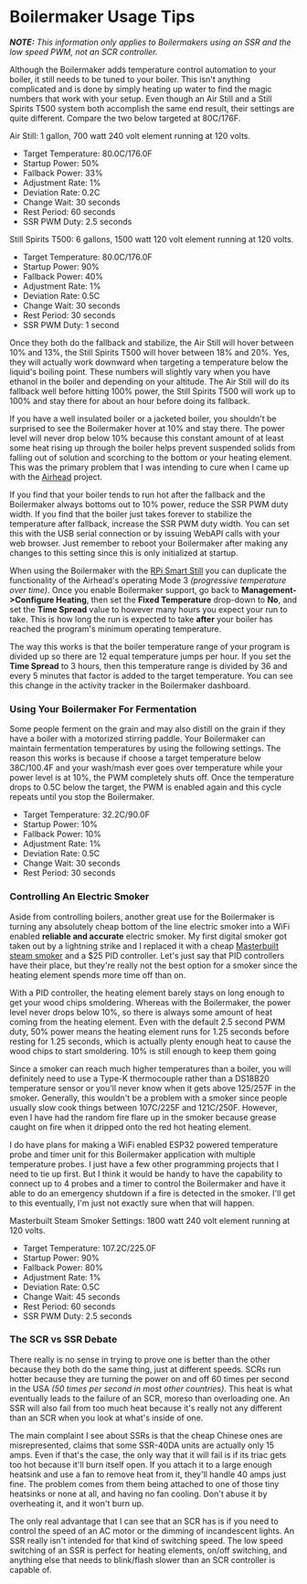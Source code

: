 # Boilermaker Usage Tips

_**NOTE:** This information only applies to Boilermakers using an SSR and the low speed PWM, not an SCR controller._

Although the Boilermaker adds temperature control automation to your boiler, it still needs to be tuned to your boiler. This isn't anything complicated and is done by simply heating up water to find the magic numbers that work with your setup. Even though an Air Still and a Still Spirits T500 system both accomplish the same end result, their settings are quite different. Compare the two below targeted at 80C/176F.

Air Still: 1 gallon, 700 watt 240 volt element running at 120 volts.
- Target Temperature: 80.0C/176.0F
- Startup Power: 50%
- Fallback Power: 33%
- Adjustment Rate: 1%
- Deviation Rate: 0.2C
- Change Wait: 30 seconds
- Rest Period: 60 seconds
- SSR PWM Duty: 2.5 seconds

Still Spirits T500: 6 gallons, 1500 watt 120 volt element running at 120 volts.
- Target Temperature: 80.0C/176.0F
- Startup Power: 90%
- Fallback Power: 40%
- Adjustment Rate: 1%
- Deviation Rate: 0.5C
- Change Wait: 30 seconds
- Rest Period: 30 seconds
- SSR PWM Duty: 1 second

Once they both do the fallback and stabilize, the Air Still will hover between 10% and 13%, the Still Spirits T500 will hover between 18% and 20%. Yes, they will actually work downward when targeting a temperature below the liquid's boiling point. These numbers will slightly vary when you have ethanol in the boiler and depending on your altitude. The Air Still will do its fallback well before hitting 100% power, the Still Spirits T500 will work up to 100% and stay there for about an hour before doing its fallback.

If you have a well insulated boiler or a jacketed boiler, you shouldn't be surprised to see the Boilermaker hover at 10% and stay there. The power level will never drop below 10% because this constant amount of at least some heat rising up through the boiler helps prevent suspended solids from falling out of solution and scorching to the bottom or your heating element. This was the primary problem that I was intending to cure when I came up with the [Airhead](https://github.com/larry-athey/airhead) project.

If you find that your boiler tends to run hot after the fallback and the Boilermaker always bottoms out to 10% power, reduce the SSR PWM duty width. If you find that the boiler just takes forever to stabilize the temperature after fallback, increase the SSR PWM duty width. You can set this with the USB serial connection or by issuing WebAPI calls with your web browser. Just remember to reboot your Boilermaker after making any changes to this setting since this is only initialized at startup.

When using the Boilermaker with the [RPi Smart Still](https://github.com/larry-athey/rpi-smart-still) you can duplicate the functionality of the Airhead's operating Mode 3 _(progressive temperature over time)_. Once you enable Boilermaker support, go back to **Management->Configure Heating**, then set the **Fixed Temperature** drop-down to **No**, and set the **Time Spread** value to however many hours you expect your run to take. This is how long the run is expected to take **after** your boiler has reached the program's minimum operating temperature.

The way this works is that the boiler temperature range of your program is divided up so there are 12 equal temperature jumps per hour. If you set the **Time Spread** to 3 hours, then this temperature range is divided by 36 and every 5 minutes that factor is added to the target temperature. You can see this change in the activity tracker in the Boilermaker dashboard.

### Using Your Boilermaker For Fermentation

Some people ferment on the grain and may also distill on the grain if they have a boiler with a motorized stirring paddle. Your Boilermaker can maintain fermentation temperatures by using the following settings. The reason this works is because if choose a target temperature below 38C/100.4F and your wash/mash ever goes over temperature while your power level is at 10%, the PWM completely shuts off. Once the temperature drops to 0.5C below the target, the PWM is enabled again and this cycle repeats until you stop the Boilermaker.

- Target Temperature: 32.2C/90.0F
- Startup Power: 10%
- Fallback Power: 10%
- Adjustment Rate: 1%
- Deviation Rate: 0.5C
- Change Wait: 30 seconds
- Rest Period: 30 seconds

### Controlling An Electric Smoker

Aside from controlling boilers, another great use for the Boilermaker is turning any absolutely cheap bottom of the line electric smoker into a WiFi enabled **reliable and accurate** electric smoker. My first digital smoker got taken out by a lightning strike and I replaced it with a cheap [Masterbuilt steam smoker](https://www.amazon.com/gp/product/B07VRJQXGL/) and a $25 PID controller. Let's just say that PID controllers have their place, but they're really not the best option for a smoker since the heating element spends more time off than on.

With a PID controller, the heating element barely stays on long enough to get your wood chips smoldering. Whereas with the Boilermaker, the power level never drops below 10%, so there is always some amount of heat coming from the heating element. Even with the default 2.5 second PWM duty, 50% power means the heating element runs for 1.25 seconds before resting for 1.25 seconds, which is actually plenty enough heat to cause the wood chips to start smoldering. 10% is still enough to keep them going

Since a smoker can reach much higher temperatures than a boiler, you will definitely need to use a Type-K thermocouple rather than a DS18B20 temperature sensor or you'll never know when it gets above 125/257F in the smoker. Generally, this wouldn't be a problem with a smoker since people usually slow cook things between 107C/225F and 121C/250F. However, even I have had the random fire flare up in the smoker because grease caught on fire when it dripped onto the red hot heating element.

I do have plans for making a WiFi enabled ESP32 powered temperature probe and timer unit for this Boilermaker application with multiple temperature probes. I just have a few other programming projects that I need to tie up first. But I think it would be handy to have the capability to connect up to 4 probes and a timer to control the Boilermaker and have it able to do an emergency shutdown if a fire is detected in the smoker. I'll get to this eventually, I'm just not exactly sure when that will happen.

Masterbuilt Steam Smoker Settings: 1800 watt 240 volt element running at 120 volts.
- Target Temperature: 107.2C/225.0F
- Startup Power: 90%
- Fallback Power: 80%
- Adjustment Rate: 1%
- Deviation Rate: 0.5C
- Change Wait: 45 seconds
- Rest Period: 60 seconds
- SSR PWM Duty: 2.5 seconds

### The SCR vs SSR Debate

There really is no sense in trying to prove one is better than the other because they both do the same thing, just at different speeds. SCRs run hotter because they are turning the power on and off 60 times per second in the USA _(50 times per second in most other countries)_. This heat is what eventually leads to the failure of an SCR, moreso than overloading one. An SSR will also fail from too much heat because it's really not any different than an SCR when you look at what's inside of one.

The main complaint I see about SSRs is that the cheap Chinese ones are misrepresented, claims that some SSR-40DA units are actually only 15 amps. Even if that's the case, the only way that it will fail is if its triac gets too hot because it'll burn itself open. If you attach it to a large enough heatsink and use a fan to remove heat from it, they'll handle 40 amps just fine. The problem comes from them being attached to one of those tiny heatsinks or none at all, and having no fan cooling. Don't abuse it by overheating it, and it won't burn up.

The only real advantage that I can see that an SCR has is if you need to control the speed of an AC motor or the dimming of incandescent lights. An SSR really isn't intended for that kind of switching speed. The low speed switching of an SSR is perfect for heating elements, on/off switching, and anything else that needs to blink/flash slower than an SCR controller is capable of.
